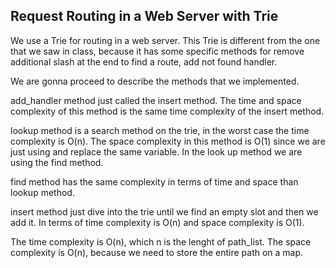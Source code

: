 ## Request Routing in a Web Server with Trie ##

We use a Trie for routing in a web server. This Trie is different from the one that we saw in class, because it has some specific methods for remove additional slash at the end to find a route, add not found handler.

We are gonna proceed to describe the methods that we implemented.

add_handler method just called the insert method. The time and space complexity of this method is the same time complexity of the insert method.

lookup method is a search method on the trie, in the worst case the time complexity is O(n). The space complexity in this method is O(1) since we are just using and replace the same variable. In the look up method we are using the find method.

find method has the same complexity in terms of time and space than lookup method.

insert method just dive into the trie until we find an empty slot and then we add it. In terms of time complexity is O(n) and space complexity is O(1).

The time complexity is O(n), which n is the lenght of path_list.
The space complexity is O(n), because we need to store the entire path on a map.